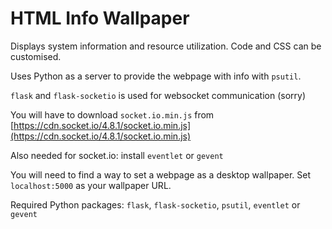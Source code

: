 # HTML Info Wallpaper

Displays system information and resource utilization. Code and CSS can be customised.

Uses Python as a server to provide the webpage with info with `psutil`.

`flask` and `flask-socketio` is used for websocket communication (sorry)

You will have to download `socket.io.min.js` from [https://cdn.socket.io/4.8.1/socket.io.min.js](https://cdn.socket.io/4.8.1/socket.io.min.js)

Also needed for socket.io: install `eventlet` or `gevent`

You will need to find a way to set a webpage as a desktop wallpaper. Set `localhost:5000` as your wallpaper URL.

Required Python packages: `flask`, `flask-socketio`, `psutil`, `eventlet` or `gevent`